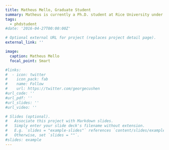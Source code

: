 ```yaml
---
title: Matheus Mello, Graduate Student 
summary: Matheus is currently a Ph.D. student at Rice University under the supervision of Professor Jose Onuchic. We are currently collaborating on the analysis of imaging data!
tags:
  - phdstudent
#date: '2016-04-27T00:00:00Z'

# Optional external URL for project (replaces project detail page).
external_link: ''

image: 
  caption: Matheus Mello
  focal_point: Smart

#links:
#  - icon: twitter
#    icon_pack: fab
#    name: Follow
#    url: https://twitter.com/georgecushen
#url_code: ''
#url_pdf: ''
#url_slides: ''
#url_video: ''

# Slides (optional).
#   Associate this project with Markdown slides.
#   Simply enter your slide deck's filename without extension.
#   E.g. `slides = "example-slides"` references `content/slides/example-slides.md`.
#   Otherwise, set `slides = ""`.
#slides: example
---
```


